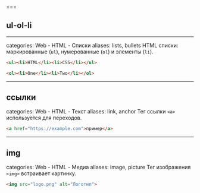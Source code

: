 ===
## ul-ol-li
---
categories: Web - HTML - Списки
aliases: lists, bullets
HTML списки: маркированные (`ul`), нумерованные (`ol`) и элементы (`li`).
```html
<ul><li>HTML</li><li>CSS</li></ul>
```
```html
<ol><li>One</li><li>Two</li></ol>
```

---

## <a> ссылки
categories: Web - HTML - Текст
aliases: link, anchor
Тег ссылки `<a>` используется для переходов.
```html
<a href="https://example.com">пример</a>
```

---

## img
categories: Web - HTML - Медиа
aliases: image, picture
Тег изображения `<img>` встраивает картинку.
```html
<img src="logo.png" alt="Логотип">
```
